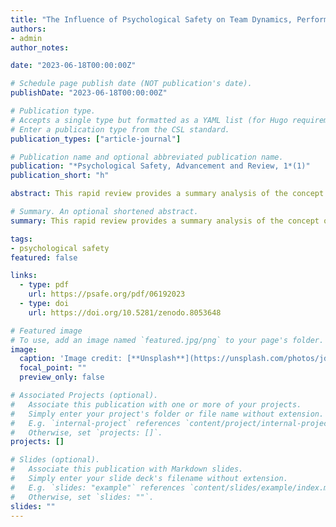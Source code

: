 ```yaml
---
title: "The Influence of Psychological Safety on Team Dynamics, Performance, and Society: A Rapid Review"
authors:
- admin
author_notes:

date: "2023-06-18T00:00:00Z"

# Schedule page publish date (NOT publication's date).
publishDate: "2023-06-18T00:00:00Z"

# Publication type.
# Accepts a single type but formatted as a YAML list (for Hugo requirements).
# Enter a publication type from the CSL standard.
publication_types: ["article-journal"]

# Publication name and optional abbreviated publication name.
publication: "*Psychological Safety, Advancement and Review, 1*(1)"
publication_short: "h"

abstract: This rapid review provides a summary analysis of the concept of psychological safety. The aim of this paper is to highlight the evolution, impact on team dynamics, performance, and its broader societal implications. This rapid research utilizes a streamlined systematic approach to discuss the crucial role psychological safety plays in teams and society.

# Summary. An optional shortened abstract.
summary: This rapid review provides a summary analysis of the concept of psychological safety.

tags:
- psychological safety
featured: false

links:
  - type: pdf
    url: https://psafe.org/pdf/06192023
  - type: doi
    url: https://doi.org/10.5281/zenodo.8053648

# Featured image
# To use, add an image named `featured.jpg/png` to your page's folder. 
image:
  caption: 'Image credit: [**Unsplash**](https://unsplash.com/photos/jdD8gXaTZsc)'
  focal_point: ""
  preview_only: false

# Associated Projects (optional).
#   Associate this publication with one or more of your projects.
#   Simply enter your project's folder or file name without extension.
#   E.g. `internal-project` references `content/project/internal-project/index.md`.
#   Otherwise, set `projects: []`.
projects: []

# Slides (optional).
#   Associate this publication with Markdown slides.
#   Simply enter your slide deck's filename without extension.
#   E.g. `slides: "example"` references `content/slides/example/index.md`.
#   Otherwise, set `slides: ""`.
slides: ""
---
```

